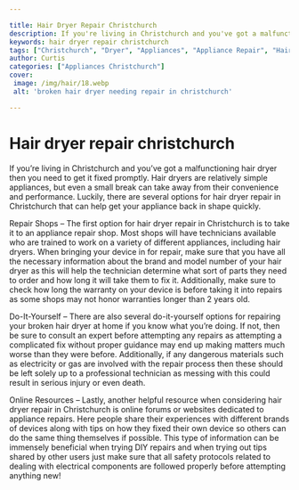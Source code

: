 ```yaml
---

title: Hair Dryer Repair Christchurch
description: If you're living in Christchurch and you've got a malfunctioning hair dryer, then you should read this post to discover the various options for hair dryer repair in the area and get your appliance back in shape in no time!
keywords: hair dryer repair christchurch
tags: ["Christchurch", "Dryer", "Appliances", "Appliance Repair", "Hair Dryer"]
author: Curtis
categories: ["Appliances Christchurch"]
cover: 
 image: /img/hair/18.webp
 alt: 'broken hair dryer needing repair in christchurch'

---
```


# Hair dryer repair christchurch

If you’re living in Christchurch and you’ve got a malfunctioning hair dryer then you need to get it fixed promptly. Hair dryers are relatively simple appliances, but even a small break can take away from their convenience and performance. Luckily, there are several options for hair dryer repair in Christchurch that can help get your appliance back in shape quickly.

Repair Shops – The first option for hair dryer repair in Christchurch is to take it to an appliance repair shop. Most shops will have technicians available who are trained to work on a variety of different appliances, including hair dryers. When bringing your device in for repair, make sure that you have all the necessary information about the brand and model number of your hair dryer as this will help the technician determine what sort of parts they need to order and how long it will take them to fix it. Additionally, make sure to check how long the warranty on your device is before taking it into repairs as some shops may not honor warranties longer than 2 years old.

Do-It-Yourself – There are also several do-it-yourself options for repairing your broken hair dryer at home if you know what you’re doing. If not, then be sure to consult an expert before attempting any repairs as attempting a complicated fix without proper guidance may end up making matters much worse than they were before. Additionally, if any dangerous materials such as electricity or gas are involved with the repair process then these should be left solely up to a professional technician as messing with this could result in serious injury or even death. 

Online Resources – Lastly, another helpful resource when considering hair dryer repair in Christchurch is online forums or websites dedicated to appliance repairs. Here people share their experiences with different brands of devices along with tips on how they fixed their own device so others can do the same thing themselves if possible. This type of information can be immensely beneficial when trying DIY repairs and when trying out tips shared by other users just make sure that all safety protocols related to dealing with electrical components are followed properly before attempting anything new!